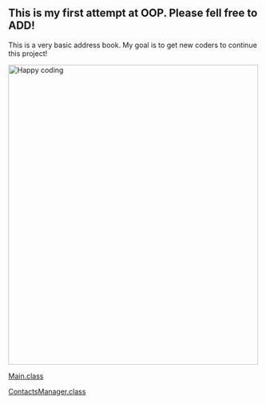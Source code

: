 <h2>This is my first attempt at OOP. Please fell free to ADD!</h3>


This is a very basic address book. My goal is to get new coders to continue this project!

<img src="https://i.ytimg.com/vi/ObBbF96rjmo/maxresdefault.jpg" alt="Happy coding" style="width:500px;height:600px;">


<a href="https://github.com/br0ns0/MyAddressBook/blob/master/MyAddressBook/src/Main.java">Main.class</a></hr>

<a href="https://github.com/br0ns0/MyAddressBook/blob/master/MyAddressBook/src/ContactManager.java">ContactsManager.class</a>
  

